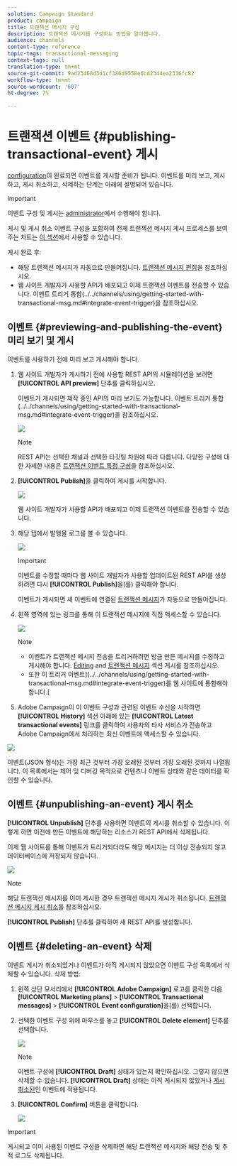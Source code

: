 ```yaml
---
solution: Campaign Standard
product: campaign
title: 트랜잭션 메시지 구성
description: 트랜잭션 메시지를 구성하는 방법을 알아봅니다.
audience: channels
content-type: reference
topic-tags: transactional-messaging
context-tags: null
translation-type: tm+mt
source-git-commit: 9ad23468d3d1cf386d9558e6cd2344ea2316fc82
workflow-type: tm+mt
source-wordcount: '607'
ht-degree: 7%

---
```



# 트랜잭션 이벤트 {#publishing-transactional-event} 게시

[configuration](../../channels/using/configuring-transactional-event.md)이 완료되면 이벤트를 게시할 준비가 됩니다. 이벤트를 미리 보고, 게시하고, 게시 취소하고, 삭제하는 단계는 아래에 설명되어 있습니다.

>[!IMPORTANT]
>
>이벤트 구성 및 게시는 [administrator](../../administration/using/users-management.md#functional-administrators)에서 수행해야 합니다.

게시 및 게시 취소 이벤트 구성을 포함하여 전체 트랜잭션 메시지 게시 프로세스를 보여주는 차트는 [이 섹션](../../channels/using/publishing-transactional-message.md)에서 사용할 수 있습니다.

게시 완료 후:
* 해당 트랜잭션 메시지가 자동으로 만들어집니다. [트랜잭션 메시지 편집](../../channels/using/editing-transactional-message.md)을 참조하십시오.
* 웹 사이트 개발자가 사용할 API가 배포되고 이제 트랜잭션 이벤트를 전송할 수 있습니다. 이벤트 트리거 통합(../../channels/using/getting-started-with-transactional-msg.md#integrate-event-trigger)을 참조하십시오.

## 이벤트 {#previewing-and-publishing-the-event} 미리 보기 및 게시

이벤트를 사용하기 전에 미리 보고 게시해야 합니다.

1. 웹 사이트 개발자가 게시하기 전에 사용할 REST API의 시뮬레이션을 보려면 **[!UICONTROL API preview]** 단추를 클릭하십시오.

   이벤트가 게시되면 제작 중인 API의 미리 보기도 가능합니다. 이벤트 트리거 통합(../../channels/using/getting-started-with-transactional-msg.md#integrate-event-trigger)을 참조하십시오.

   ![](assets/message-center_api_preview.png)

   >[!NOTE]
   >
   >REST API는 선택한 채널과 선택한 타깃팅 차원에 따라 다릅니다. 다양한 구성에 대한 자세한 내용은 [트랜잭션 이벤트 특정 구성](../../channels/using/configuring-transactional-event.md#transactional-event-specific-configurations)을 참조하십시오.

1. **[!UICONTROL Publish]**&#x200B;을 클릭하여 게시를 시작합니다.

   ![](assets/message-center_pub.png)

   웹 사이트 개발자가 사용할 API가 배포되고 이제 트랜잭션 이벤트를 전송할 수 있습니다.

1. 해당 탭에서 발행물 로그를 볼 수 있습니다.

   ![](assets/message-center_logs.png)

   >[!IMPORTANT]
   >
   >이벤트를 수정할 때마다 웹 사이트 개발자가 사용할 업데이트된 REST API를 생성하려면 다시 **[!UICONTROL Publish]**&#x200B;을(를) 클릭해야 합니다.

   이벤트가 게시되면 새 이벤트에 연결된 [트랜잭션 메시지](../../channels/using/editing-transactional-message.md)가 자동으로 만들어집니다.

1. 왼쪽 영역에 있는 링크를 통해 이 트랜잭션 메시지에 직접 액세스할 수 있습니다.

   ![](assets/message-center_messagegeneration.png)

   >[!NOTE]
   >
   >* 이벤트가 트랜잭션 메시지 전송을 트리거하려면 방금 만든 메시지를 수정하고 게시해야 합니다. [Editing](../../channels/using/editing-transactional-message.md) and [트랜잭션 메시지](../../channels/using/publishing-transactional-message.md) 섹션 게시를 참조하십시오.
      >
      >
   * 또한 이 트리거 이벤트](../../channels/using/getting-started-with-transactional-msg.md#integrate-event-trigger)를 웹 사이트에 통합해야 합니다.[


1. Adobe Campaign이 이 이벤트 구성과 관련된 이벤트 수신을 시작하면 **[!UICONTROL History]** 섹션 아래에 있는 **[!UICONTROL Latest transactional events]** 링크를 클릭하여 사용자의 타사 서비스가 전송하고 Adobe Campaign에서 처리하는 최신 이벤트에 액세스할 수 있습니다.

![](assets/message-center_latest-events.png)

이벤트(JSON 형식)는 가장 최근 것부터 가장 오래된 것부터 가장 오래된 것까지 나열됩니다. 이 목록에서는 제어 및 디버깅 목적으로 컨텐츠나 이벤트 상태와 같은 데이터를 확인할 수 있습니다.

## 이벤트 {#unpublishing-an-event} 게시 취소

**[!UICONTROL Unpublish]** 단추를 사용하면 이벤트의 게시를 취소할 수 있습니다. 이렇게 하면 이전에 만든 이벤트에 해당하는 리소스가 REST API에서 삭제됩니다.

이제 웹 사이트를 통해 이벤트가 트리거되더라도 해당 메시지는 더 이상 전송되지 않고 데이터베이스에 저장되지 않습니다.

![](assets/message-center_unpublish.png)

>[!NOTE]
>
>해당 트랜잭션 메시지를 이미 게시한 경우 트랜잭션 메시지 게시가 취소됩니다. [트랜잭션 메시지 게시 취소](../../channels/using/publishing-transactional-message.md#unpublishing-a-transactional-message)를 참조하십시오.

**[!UICONTROL Publish]** 단추를 클릭하여 새 REST API를 생성합니다.

<!--## Transactional messaging publication process {#transactional-messaging-pub-process}

The chart below illustrates the transactional messaging publication process.

![](assets/message-center_pub-process.png)

For more on publishing, pausing and unpublishing a transactional message, see [this section](../../channels/using/publishing-transactional-message.md).-->

## 이벤트 {#deleting-an-event} 삭제

이벤트 게시가 취소되었거나 이벤트가 아직 게시되지 않았으면 이벤트 구성 목록에서 삭제할 수 있습니다. 삭제 방법:

1. 왼쪽 상단 모서리에서 **[!UICONTROL Adobe Campaign]** 로고를 클릭한 다음 **[!UICONTROL Marketing plans]** > **[!UICONTROL Transactional messages]** > **[!UICONTROL Event configuration]**&#x200B;을(를) 선택합니다.
1. 선택한 이벤트 구성 위에 마우스를 놓고 **[!UICONTROL Delete element]** 단추를 선택합니다.

   ![](assets/message-center_delete-button.png)

   >[!NOTE]
   >
   >이벤트 구성에 **[!UICONTROL Draft]** 상태가 있는지 확인하십시오. 그렇지 않으면 삭제할 수 없습니다. **[!UICONTROL Draft]** 상태는 아직 게시되지 않았거나 [게시 취소된](#unpublishing-an-event)인 이벤트에 적용됩니다.

1. **[!UICONTROL Confirm]** 버튼을 클릭합니다.

   ![](assets/message-center_delete-confirm.png)

>[!IMPORTANT]
>
>게시되고 이미 사용된 이벤트 구성을 삭제하면 해당 트랜잭션 메시지와 해당 전송 및 추적 로그도 삭제됩니다.
